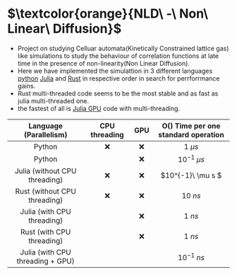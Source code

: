 # $\textcolor{orange}{NLD\ -\ Non\ Linear\ Diffusion}$ 
- Project on studying Celluar automata(Kinetically Constrained lattice gas) like simulations to study the behaviour of correlation functions at late time in the presence of non-linearity(Non Linear Diffusion).
- Here we have implemented the simulattion in 3 different languages [python](./old) [Julia](./Julia) and [Rust](./nld_rust) in respective order in search for perrforrmance gains.
- Rust multi-threaded code seems to be the most stable and as fast as julia multi-threaded one.
- the fastest of all is [Julia GPU](./Gpu) code with multi-threading.

| Language (Parallelism) | CPU threading | GPU | O() Time per one standard operation |
| :---: | :---: | :---: | :---: |
| Python | ❌ | ❌ |$1\ \mu s$ |
| Python |  | ❌ | $10^{-1}\ \mu s$ |
| Julia (without CPU threading) | ❌ | ❌ | $10^{-1}\ \mu s $ |
| Rust (without CPU threading) | ❌ | ❌ | $10\ ns$ |
| Julia (with CPU threading) |  | ❌ | $1\ ns$ |
| Rust (with CPU threading) |  | ❌ | $1\ ns$ |
| Julia (with CPU threading + GPU) |  |  | $10^{-1}\ ns$ |
